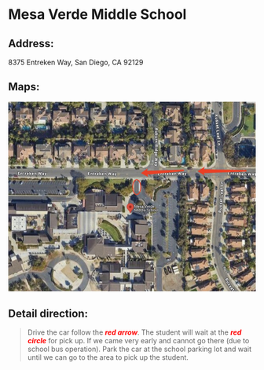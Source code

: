 # Mesa Verde Middle School

## Address: 
8375 Entreken Way, San Diego, CA 92129

## Maps:
![Mesa Verde Map](Mesa_Verde.jpg)

## Detail direction:

> Drive the car follow the <span style="color:red">***red arrow***</span>. The student will wait at the <span style="color:red">***red circle***</span> for pick up. If we came very early and cannot go there (due to school bus operation). Park the car at the school parking lot and wait until we can go to the area to pick up the student.